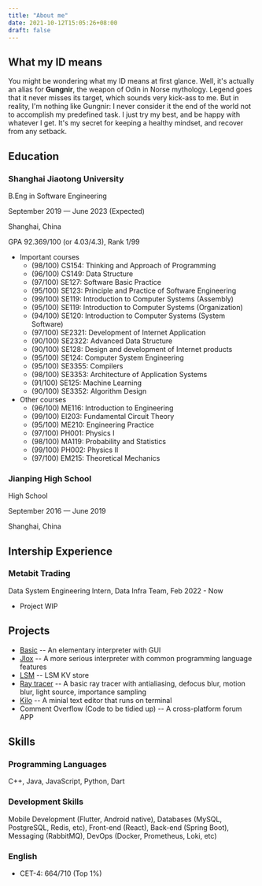```yaml
---
title: "About me"
date: 2021-10-12T15:05:26+08:00
draft: false
---
```


## What my ID means

You might be wondering what my ID means at first glance. Well, it's actually an alias for **Gungnir**, the weapon of Odin in Norse mythology. Legend goes that it never misses its target, which sounds very kick-ass to me. But in reality, I'm nothing like Gungnir: I never consider it the end of the world not to accomplish my predefined task. I just try my best, and be happy with whatever I get. It's my secret for keeping a healthy mindset, and recover from any setback.

## Education

### Shanghai Jiaotong University

B.Eng in Software Engineering

September 2019 — June 2023 (Expected)

Shanghai, China

GPA 92.369/100 (or 4.03/4.3), Rank 1/99

- Important courses
  - (98/100) CS154: Thinking and Approach of Programming
  - (96/100) CS149: Data Structure
  - (97/100) SE127: Software Basic Practice
  - (95/100) SE123: Principle and Practice of Software Engineering
  - (99/100) SE119: Introduction to Computer Systems (Assembly)
  - (95/100) SE119: Introduction to Computer Systems (Organization)
  - (94/100) SE120: Introduction to Computer Systems (System Software)
  - (97/100) SE2321: Development of Internet Application
  - (90/100) SE2322: Advanced Data Structure
  - (90/100) SE128: Design and development of Internet products
  - (95/100) SE124: Computer System Engineering
  - (95/100) SE3355: Compilers
  - (98/100) SE3353: Architecture of Application Systems
  - (91/100) SE125: Machine Learning
  - (90/100) SE3352: Algorithm Design
- Other courses
  - (96/100) ME116: Introduction to Engineering
  - (99/100) EI203: Fundamental Circuit Theory
  - (95/100) ME210: Engineering Practice
  - (97/100) PH001: Physics I
  - (98/100) MA119: Probability and Statistics
  - (99/100) PH002: Physics II
  - (97/100) EM215: Theoretical Mechanics

### Jianping High School

High School

September 2016 — June 2019

Shanghai, China

## Intership Experience

### Metabit Trading

  Data System Engineering Intern, Data Infra Team, Feb 2022 - Now
  - Project WIP

## Projects

- [Basic](https://github.com/Gun9niR/Basic) -- An elementary interpreter with GUI
- [Jlox](https://github.com/Gun9niR/Crafting-Interpreters) -- A more serious interpreter with common programming language features
- [LSM](https://github.com/Gun9niR/LSM) -- LSM KV store
- [Ray tracer](https://github.com/Gun9niR/Ray-Tracer-in-Cpp) -- A basic ray tracer with antialiasing, defocus blur, motion blur, light source, importance sampling
- [Kilo](https://github.com/Gun9niR/Kilo) -- A minial text editor that runs on terminal
- Comment Overflow (Code to be tidied up) -- A cross-platform forum APP

## Skills

### Programming Languages

C++, Java, JavaScript, Python, Dart

### Development Skills

Mobile Development (Flutter, Android native), Databases (MySQL, PostgreSQL, Redis, etc), Front-end (React), Back-end (Spring Boot), Messaging (RabbitMQ), DevOps (Docker, Prometheus, Loki, etc)

### English

- CET-4: 664/710 (Top 1%)
